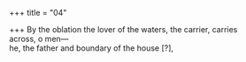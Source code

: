 +++
title = "04"

+++
By the oblation the lover of the waters, the carrier, carries  
across, o men—  
he, the father and boundary of the house [?],  